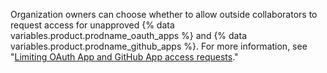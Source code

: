 Organization owners can choose whether to allow outside collaborators to request access for unapproved {% data variables.product.prodname_oauth_apps %} and {% data variables.product.prodname_github_apps %}. For more information, see "[Limiting OAuth App and GitHub App access requests](/organizations/managing-organization-settings/limiting-oauth-app-and-github-app-access-requests)."

